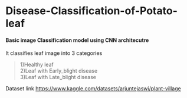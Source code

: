 # Disease-Classification-of-Potato-leaf
 
#### Basic image Classification model using CNN architecutre   
It classifies leaf image into 3 categories  
> 1)Healthy leaf  
2)Leaf with Early_blight disease  
3)Leaf with Late_blight disease


Dataset link <https://www.kaggle.com/datasets/arjuntejaswi/plant-village>
